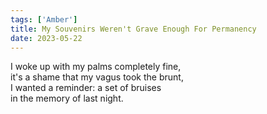```yaml
---
tags: ['Amber']
title: My Souvenirs Weren't Grave Enough For Permanency
date: 2023-05-22
---
```


I woke up with my palms completely fine,  
it's a shame that my vagus took the brunt,  
I wanted a reminder: a set of bruises  
in the memory of last night.
